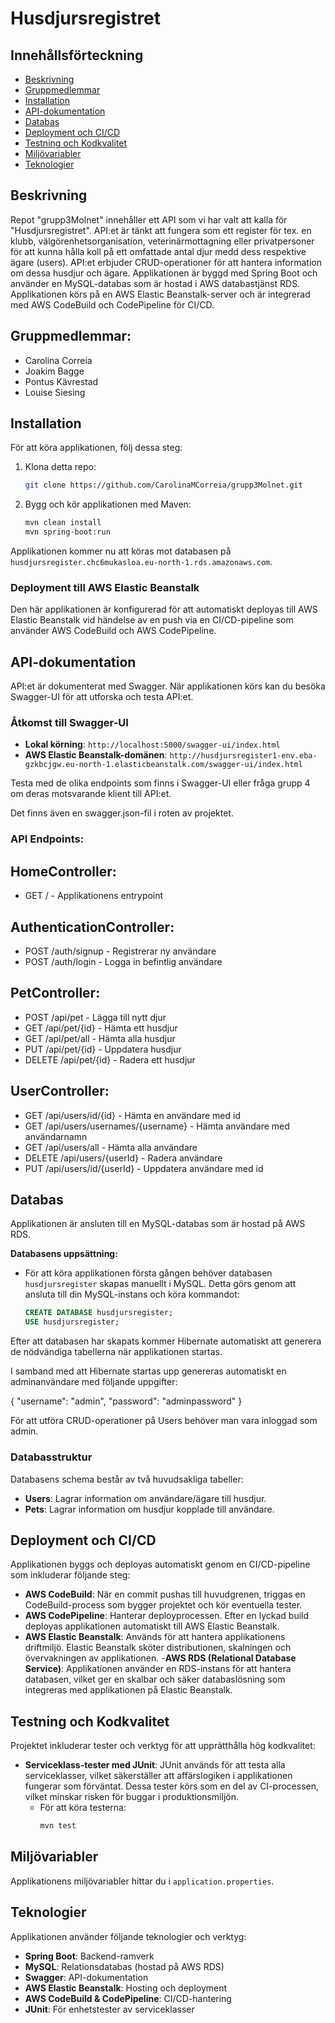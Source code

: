 # Husdjursregistret

## Innehållsförteckning

- [Beskrivning](#beskrivning)
- [Gruppmedlemmar](#gruppmedlemmar) 
- [Installation](#installation)
- [API-dokumentation](#api-dokumentation)
- [Databas](#databas)
- [Deployment och CI/CD](#deployment-och-cicd)
- [Testning och Kodkvalitet](#testning-och-kodkvalitet)
- [Miljövariabler](#miljövariabler)
- [Teknologier](#teknologier)

## Beskrivning

Repot "grupp3Molnet" innehåller ett API som vi har valt att kalla för "Husdjursregistret". API:et är tänkt att fungera som ett register för tex. en klubb, välgörenhetsorganisation, veterinärmottagning eller privatpersoner för att kunna hålla koll på ett omfattade antal djur medd dess respektive ägare (users).
API:et erbjuder CRUD-operationer för att hantera information om dessa husdjur och ägare. Applikationen är byggd med Spring Boot och använder en MySQL-databas som är hostad i AWS databastjänst RDS. Applikationen körs på en AWS Elastic Beanstalk-server och är integrerad med AWS CodeBuild och CodePipeline för CI/CD.

## Gruppmedlemmar:
- Carolina Correia
- Joakim Bagge
- Pontus Kävrestad
- Louise Siesing

## Installation

För att köra applikationen, följ dessa steg:

1. Klona detta repo:
   ```bash
   git clone https://github.com/CarolinaMCorreia/grupp3Molnet.git
   ```

2. Bygg och kör applikationen med Maven:
   ```bash
   mvn clean install
   mvn spring-boot:run
   ```

Applikationen kommer nu att köras mot databasen på `husdjursregister.chc6mukasloa.eu-north-1.rds.amazonaws.com`. 

### Deployment till AWS Elastic Beanstalk

Den här applikationen är konfigurerad för att automatiskt deployas till AWS Elastic Beanstalk vid händelse av en push via en CI/CD-pipeline som använder AWS CodeBuild och AWS CodePipeline.

## API-dokumentation

API:et är dokumenterat med Swagger. När applikationen körs kan du besöka Swagger-UI för att utforska och testa API:et.

### Åtkomst till Swagger-UI

- **Lokal körning**: `http://localhost:5000/swagger-ui/index.html`
- **AWS Elastic Beanstalk-domänen**: `http://husdjursregister1-env.eba-gzkbcjgw.eu-north-1.elasticbeanstalk.com/swagger-ui/index.html`

Testa med de olika endpoints som finns i Swagger-UI eller fråga grupp 4 om deras motsvarande klient till API:et.

Det finns även en swagger.json-fil i roten av projektet.

### API Endpoints:

## HomeController:

- GET / - Applikationens entrypoint

## AuthenticationController:

- POST /auth/signup - Registrerar ny användare
- POST /auth/login - Logga in befintlig användare

## PetController:
- POST /api/pet - Lägga till nytt djur
- GET /api/pet/{id} - Hämta ett husdjur 
- GET /api/pet/all - Hämta alla husdjur
- PUT /api/pet/{id} - Uppdatera husdjur
- DELETE /api/pet/{id} - Radera ett husdjur

## UserController:
- GET /api/users/id/{id} - Hämta en användare med id
- GET /api/users/usernames/{username} - Hämta användare med användarnamn
- GET /api/users/all - Hämta alla användare
- DELETE /api/users/{userId} - Radera användare
- PUT /api/users/id/{userId} - Uppdatera användare med id

## Databas

Applikationen är ansluten till en MySQL-databas som är hostad på AWS RDS.

**Databasens uppsättning:**
- För att köra applikationen första gången behöver databasen `husdjursregister` skapas manuellt i MySQL. Detta görs genom att ansluta till din MySQL-instans och köra kommandot:

  ```sql
  CREATE DATABASE husdjursregister;
  USE husdjursregister;

Efter att databasen har skapats kommer Hibernate automatiskt att generera de nödvändiga tabellerna när applikationen startas.

I samband med att Hibernate startas upp genereras automatiskt en adminanvändare med följande uppgifter:

{
  "username": "admin",
  "password": "adminpassword"
}

För att utföra CRUD-operationer på Users behöver man vara inloggad som admin.

### Databasstruktur

Databasens schema består av två huvudsakliga tabeller:

- **Users**: Lagrar information om användare/ägare till husdjur.
- **Pets**: Lagrar information om husdjur kopplade till användare.

## Deployment och CI/CD

Applikationen byggs och deployas automatiskt genom en CI/CD-pipeline som inkluderar följande steg:

- **AWS CodeBuild**: När en commit pushas till huvudgrenen, triggas en CodeBuild-process som bygger projektet och kör eventuella tester.
- **AWS CodePipeline**: Hanterar deployprocessen. Efter en lyckad build deployas applikationen automatiskt till AWS Elastic Beanstalk.
- **AWS Elastic Beanstalk**: Används för att hantera applikationens driftmiljö. Elastic Beanstalk sköter distributionen, skalningen och övervakningen av applikationen.
-**AWS RDS (Relational Database Service)**: Applikationen använder en RDS-instans för att hantera databasen, vilket ger en skalbar och säker databaslösning som integreras med applikationen på Elastic Beanstalk.

## Testning och Kodkvalitet

Projektet inkluderar tester och verktyg för att upprätthålla hög kodkvalitet:

- **Serviceklass-tester med JUnit**: JUnit används för att testa alla serviceklasser, vilket säkerställer att affärslogiken i applikationen fungerar som förväntat. Dessa tester körs som en del av CI-processen, vilket minskar risken för buggar i produktionsmiljön.
    - För att köra testerna:
      ```bash
      mvn test
      ```
## Miljövariabler

Applikationens miljövariabler hittar du i `application.properties`.

## Teknologier

Applikationen använder följande teknologier och verktyg:

- **Spring Boot**: Backend-ramverk
- **MySQL**: Relationsdatabas (hostad på AWS RDS)
- **Swagger**: API-dokumentation
- **AWS Elastic Beanstalk**: Hosting och deployment
- **AWS CodeBuild & CodePipeline**: CI/CD-hantering
- **JUnit**: För enhetstester av serviceklasser

